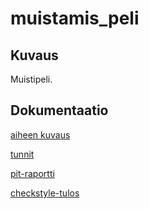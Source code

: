 # muistamis_peli

## Kuvaus
Muistipeli.

## Dokumentaatio

[aiheen kuvaus](dokumentaatio/aihemaarittely.md)

[tunnit](dokumentaatio/tuntikirjanpito.md)

[pit-raportti](https://htmlpreview.github.io/?https://github.com/massakeisari/muistamis_peli/blob/master/dokumentaatio/pit/201702032013/index.html)

[checkstyle-tulos](https://htmlpreview.github.io/?https://github.com/massakeisari/muistamis_peli/blob/master/dokumentaatio/checkstyle.html)

